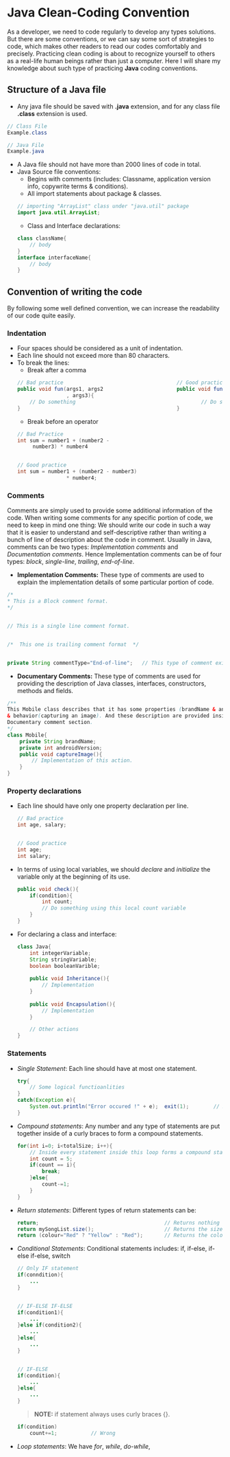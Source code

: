 # Java Clean-Coding Convention

As a developer, we need to code regularly to develop any types solutions. But there are some conventions, or we can say some sort of strategies to code, which makes other readers to read our codes comfortably and precisely. Practicing clean coding is about to recognize yourself to others as a real-life human beings rather than just a computer. 
Here I will share my knowledge about such type of practicing **Java** coding conventions.

## Structure of a Java file
- Any java file should be saved with **.java** extension, and for any class file **.class** extension is used.
```java
// Class File
Example.class

// Java File
Example.java
````
- A Java file should not have more than 2000 lines of code in total.
- Java Source file conventions:
	- Begins with comments (includes: Classname, application version info, copywrite terms & conditions).
	- All import statements about package & classes.
	```java
	// importing "ArrayList" class under "java.util" package
	import java.util.ArrayList;
	```
	- Class and Interface declarations:
	```java
	class className{ 
		// body
	}
	interface interfaceName{
		// body
	}
	```

## Convention of writing the code

By following some well defined convention, we can increase the readability of our code quite easily. 
### Indentation
- Four spaces should be considered as a unit of indentation.
- Each line should not exceed more than 80 characters.
- To break the lines:
	- Break after a comma
	```java
	// Bad practice										// Good practice
	public void fun(args1, args2						public void fun(args1, args2,
					, args3){											args3){
		// Do something											// Do something
	}													}
	```
	- Break before an operator
	```java
	// Bad Practice
	int sum = number1 + (number2 -
		 number3) * number4


	// Good practice
	int sum = number1 + (number2 - number3)
					* number4;
	```

### Comments
Comments are simply used to provide some additional information of the code. When writing some comments for any specific portion of code, we need to keep in mind one thing: We should write our code in such a way that it is easier to understand and self-descriptive rather than writing a bunch of line of description about the code in comment.
Usually in Java, comments can be two types: *Implementation comments* and *Documentation comments*. Hence Implementation comments can be of four types: *block*, *single-line*, *trailing*, *end-of-line*. 
- **Implementation Comments:**	These type of comments are used to explain the implementation details of some particular portion of code.
```java
/*
* This is a Block comment format.
*/


// This is a single line comment format.


/*  This one is trailing comment format  */


private String commentType="End-of-line";	// This type of comment exists at the end of a line.
``` 
	
- **Documentary Comments:**	These type of comments are used for providing the description of Java classes, interfaces, constructors, methods and fields.
```java
/**
This Mobile class describes that it has some properties (brandName & androidVersion) 
& behavior(capturing an image). And these description are provided inside of a 
Documentary comment section.
*/
class Mobile{
	private String brandName;
	private int androidVersion;
	public void captureImage(){
		// Implementation of this action.
	}
}
```

### Property declarations
- Each line should have only one property declaration per line.
	```java
	// Bad practice
	int age, salary;


	// Good practice
	int age;
	int salary;
	```
- In terms of using local variables, we should *declare* and *initialize* the variable only at the beginning of its use.
	```java
	public void check(){
		if(condition){
			int count;
			// Do something using this local count variable
		}
	}
	```
- For declaring a class and interface:
	```java
	class Java{
		int integerVariable;
		String stringVariable;
		boolean booleanVarible;
		
		public void Inheritance(){
			// Implementation
		}
		
		public void Encapsulation(){
			// Implementation
		}

		// Other actions
	}
	```
### Statements
- *Single Statement*: Each line should have at most one statement.
	```java
	try{
		// Some logical functioanlities
	}
	catch(Exception e){
		System.out.println("Error occured !" + e);	exit(1);		// Bad practice
	}
	```
- *Compound statements*: Any number and any type of statements are put together inside of a curly braces to form a compound statements.
	```java
	for(int i=0; i<totalSize; i++){
		// Inside every statement inside this loop forms a compound statement
		int count = 5; 
		if(count == i){			
			break;
		}else{
			count-=1;
		}
	}
	```
- *Return statements*: Different types of return statements can be:
	```java
	return;											// Returns nothing
	return mySongList.size();						// Returns the size of mySongList array. 
	return (colour="Red" ? "Yellow" : "Red");		// Returns the color based on condition 
	```
- *Conditional Statements*: Conditional statements includes: if, if-else, if-else if-else, switch
	```java
	// Only IF statement
	if(conndition){
		...
	}


	// IF-ELSE IF-ELSE
	if(condition1){
		...
	}else if(condition2){
		...
	}else{
		...
	}


	// IF-ELSE
	if(condition){
		...
	}else{
		...
	}
	```
	> **NOTE:** if statement always uses curly braces {}.
	```java
	if(condition) 
		count+=1;			// Wrong 
	```
- *Loop statements*: We have *for*, *while*, *do-while*, 
